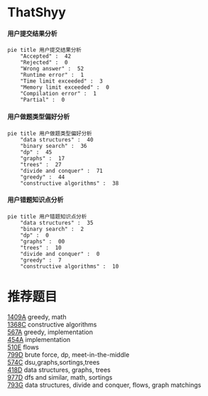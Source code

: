 # ThatShyy

<!-- tabs:start -->



#### **用户提交结果分析**

```mermaid
pie title 用户提交结果分析
    "Accepted" :  42
    "Rejected" :  0
    "Wrong answer" :  52
    "Runtime error" :  1
    "Time limit exceeded" :  3
    "Memory limit exceeded" :  0
    "Compilation error" :  1
    "Partial" :  0
```

#### **用户做题类型偏好分析**

```mermaid
pie title 用户做题类型偏好分析
    "data structures" :  40
    "binary search" :  36
    "dp" :  45
    "graphs" :  17
    "trees" :  27
    "divide and conquer" :  71
    "greedy" :  44
    "constructive algorithms" :  38
```
#### **用户错题知识点分析**

```mermaid
pie title 用户错题知识点分析
    "data structures" :  35
    "binary search" :  2
    "dp" :  0
    "graphs" :  00
    "trees" :  10
    "divide and conquer" :  0
    "greedy" :  7
    "constructive algorithms" :  10
```



<!-- tabs:end -->
# 推荐题目
[1409A](https://codeforces.com/contest/1409/problem/A)		greedy,
                        math		  
[1368C](https://codeforces.com/contest/1368/problem/C)		constructive algorithms		  
[567A](https://codeforces.com/contest/567/problem/A)		greedy,
                        implementation		  
[454A](https://codeforces.com/contest/454/problem/A)		implementation		  
[510E](https://codeforces.com/contest/510/problem/E)		flows		  
[799D](https://codeforces.com/contest/799/problem/D)		brute force,
                        dp,
                        meet-in-the-middle		  
[574C](https://codeforces.com/contest/574/problem/C)		dsu,graphs,sortings,trees		  
[418D](https://codeforces.com/contest/418/problem/D)		data structures,
                        graphs,
                        trees		  
[977D](https://codeforces.com/contest/977/problem/D)		dfs and similar,
                        math,
                        sortings		  
[793G](https://codeforces.com/contest/793/problem/G)		data structures,
                        divide and conquer,
                        flows,
                        graph matchings		  

